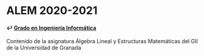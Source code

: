 # ALEM 2020-2021
#### ↩️ [Grado en Ingeniería Informática](https://github.com/clarasdfgh/GII)

Contenido de la asignatura Álgebra Lineal y Estructuras Matemáticas del GII de la Universidad de Granada
